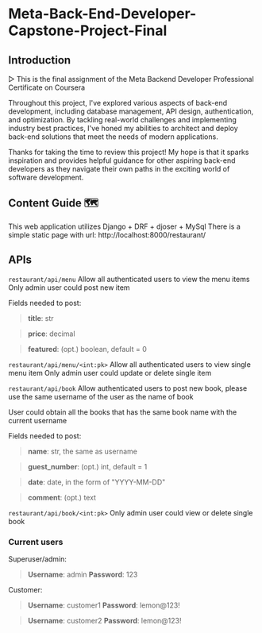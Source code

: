 # Meta-Back-End-Developer-Capstone-Project-Final

## Introduction 
▷ This is the final assignment of the Meta Backend Developer Professional Certificate on Coursera

Throughout this project, I've explored various aspects of back-end development, including database management, API design, authentication, and optimization. By tackling real-world challenges and implementing industry best practices, I've honed my abilities to architect and deploy back-end solutions that meet the needs of modern applications.

Thanks for taking the time to review this project! My hope is that it sparks inspiration and provides helpful guidance for other aspiring back-end developers as they navigate their own paths in the exciting world of software development.

## Content Guide 🗺️

This web application utilizes Django + DRF + djoser + MySql
There is a simple static page with url: http://localhost:8000/restaurant/

## APIs
```restaurant/api/menu```
Allow all authenticated users to view the menu items
Only admin user could post new item

Fields needed to post:
>**title**: str

>**price**: decimal

>**featured**: (opt.) boolean, default = 0

```restaurant/api/menu/<int:pk>```
Allow all authenticated users to view single menu item
Only admin user could update or delete single item

```restaurant/api/book```
Allow authenticated users to post new book, please use the same username of the user as the name of book

User could obtain all the books that has the same book name with the current username

Fields needed to post:
>**name**: str, the same as username

>**guest_number**: (opt.) int, default = 1

>**date**: date, in the form of "YYYY-MM-DD"

>**comment**: (opt.) text

```restaurant/api/book/<int:pk>```
Only admin user could view or delete single book

### Current users
Superuser/admin:
>**Username**: admin
>**Password**: 123

Customer:
>**Username**: customer1
>**Password**: lemon@123!

>**Username**: customer2
>**Password**: lemon@123!
